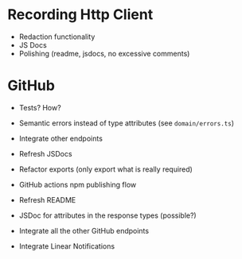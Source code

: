 # Recording Http Client

- Redaction functionality
- JS Docs
- Polishing (readme, jsdocs, no excessive comments)


# GitHub

- Tests? How?
- Semantic errors instead of type attributes (see `domain/errors.ts`)
- Integrate other endpoints
- Refresh JSDocs
- Refactor exports (only export what is really required)
- GitHub actions npm publishing flow
- Refresh README


- JSDoc for attributes in the response types (possible?)
- Integrate all the other GitHub endpoints
- Integrate Linear Notifications
